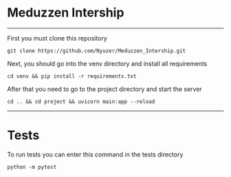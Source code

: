 # Meduzzen Intership

---

First you must clone this repository
```
git clone https://github.com/Nyuzer/Meduzzen_Intership.git
```
Next, you should go into the venv directory and install all requirements
```
cd venv && pip install -r requirements.txt
```
After that you need to go to the project directory and start the server
```
cd .. && cd project && uvicorn main:app --reload
```


---
# Tests
To run tests you can enter this command in the tests directory
```
python -m pytest
```